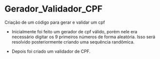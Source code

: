 # Gerador_Validador_CPF
Criação de um código para gerar e validar um cpf

- Inicialmente foi feito um gerador de cpf válido, porém nele era necessário digitar os 9 primeiros números de forma aleatória. Isso será resolvido posteriormente criando uma sequência randômica. 

- Depois foi criado um validador de CPF. 
